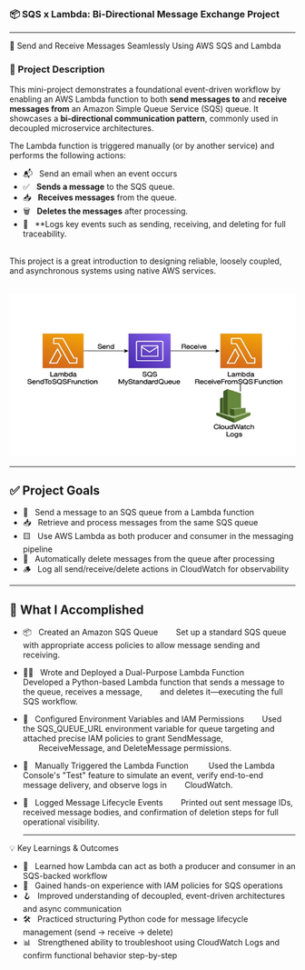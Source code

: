 ### 📦 SQS x Lambda: Bi-Directional Message Exchange Project

---

🔁 Send and Receive Messages Seamlessly Using AWS SQS and Lambda


### 📌 Project Description

This mini-project demonstrates a foundational event-driven workflow by enabling an AWS Lambda function to both **send messages to** and **receive messages from** an Amazon Simple Queue Service (SQS) queue. It showcases a **bi-directional communication pattern**, commonly used in decoupled microservice architectures.

The Lambda function is triggered manually (or by another service) and performs the following actions:
 - 📬 &nbsp;&nbsp;Send an email when an event occurs
 - ✅ &nbsp;&nbsp;**Sends a message** to the SQS queue.
 - 📥 &nbsp;&nbsp;**Receives messages** from the queue.
 - 🗑️ &nbsp;&nbsp;**Deletes the messages** after processing.
 - 🧾 &nbsp;&nbsp;**Logs key events such as sending, receiving, and deleting for full traceability.
<br>
This project is a great introduction to designing reliable, loosely coupled, and asynchronous systems using native AWS services.
<br><br>

![Alt Text](700x400_sqs_lambda_cloudwatch_lc.jpg)

---

##  ✅ Project Goals

 - 📨 &nbsp;&nbsp;Send a message to an SQS queue from a Lambda function
-  📥 &nbsp;&nbsp;Retrieve and process messages from the same SQS queue
-  🟨 &nbsp;&nbsp;Use AWS Lambda as both producer and consumer in the messaging pipeline
-  🧼 &nbsp;&nbsp;Automatically delete messages from the queue after processing
-  🪵 &nbsp;&nbsp;Log all send/receive/delete actions in CloudWatch for observability

---

## 🔧 What I Accomplished

- 📦 &nbsp;&nbsp;Created an Amazon SQS Queue
      &nbsp;&nbsp;&nbsp;&nbsp;&nbsp;&nbsp;&nbsp;Set up a standard SQS queue with appropriate access policies to allow message sending and receiving.
- 🧑‍💻 &nbsp;&nbsp;Wrote and Deployed a Dual-Purpose Lambda Function
      &nbsp;&nbsp;&nbsp;&nbsp;&nbsp;&nbsp;&nbsp; Developed a Python-based Lambda function that sends a message to the queue, receives a message,
      &nbsp;&nbsp;&nbsp;&nbsp;&nbsp;&nbsp;&nbsp;and deletes it—executing the full SQS workflow.
- 🔐 &nbsp;&nbsp;Configured Environment Variables and IAM Permissions
      &nbsp;&nbsp;&nbsp;&nbsp;&nbsp;&nbsp;&nbsp;Used the SQS_QUEUE_URL environment variable for queue targeting and attached precise IAM policies to grant SendMessage, 
      &nbsp;&nbsp;&nbsp;&nbsp;&nbsp;&nbsp;&nbsp;ReceiveMessage, and DeleteMessage permissions.
- 🧪 &nbsp;&nbsp;Manually Triggered the Lambda Function
     &nbsp;&nbsp;&nbsp;&nbsp;&nbsp;&nbsp;&nbsp; Used the Lambda Console's "Test" feature to simulate an event, verify end-to-end message delivery, and observe logs in 
     &nbsp;&nbsp;&nbsp;&nbsp;&nbsp;&nbsp;&nbsp;CloudWatch.
- 📄 &nbsp;&nbsp;Logged Message Lifecycle Events
      &nbsp;&nbsp;&nbsp;&nbsp;&nbsp;&nbsp;&nbsp;Printed out sent message IDs, received message bodies, and confirmation of deletion steps for full operational visibility.
    
  --- 
    
💡 Key Learnings & Outcomes

- 🔁 &nbsp;&nbsp;Learned how Lambda can act as both a producer and consumer in an SQS-backed workflow
- 🔑 &nbsp;&nbsp;Gained hands-on experience with IAM policies for SQS operations
- 🪝 &nbsp;&nbsp;Improved understanding of decoupled, event-driven architectures and async communication
- 🛠️ &nbsp;&nbsp;Practiced structuring Python code for message lifecycle management (send → receive → delete)
- 📊 &nbsp;&nbsp;Strengthened ability to troubleshoot using CloudWatch Logs and confirm functional behavior step-by-step



